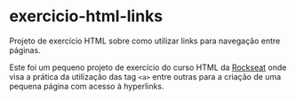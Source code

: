 # exercicio-html-links
Projeto de exercício HTML sobre como utilizar links para navegação entre páginas.

Este foi um pequeno projeto de exercício do curso HTML da <a href="https://www.rocketseat.com.br" target="_blank">Rockseat</a> onde visa a prática da utilização das tag <code>&lt;a&gt;</code> entre outras para a criação de uma pequena página com acesso à hyperlinks.
